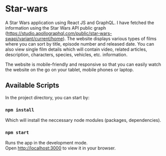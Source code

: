 # Star-wars
A Star Wars application using React JS and GraphQL. I have fetched the information using the Star Wars API public graph (https://studio.apollographql.com/public/star-wars-swapi/variant/current/home). The website displays various types of films where you can sort by title, episode number and released date. You can also view single film details which will contain video, related articles, description, characters, species, vehicles, etc. information.  

The website is mobile-friendly and responsive so that you can easily watch the website on the go on your tablet, mobile phones or laptop.

## Available Scripts

In the project directory, you can start by:

### `npm install` 
Which will install the neccessary node modules (packages, dependencies).

### `npm start`

Runs the app in the development mode.\
Open [http://localhost:3000](http://localhost:3000) to view it in your browser.